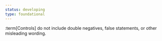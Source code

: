 ```yaml
---
status: developing
type: foundational
---
```


:term[Controls] do not include double negatives, false statements, or other misleading wording.